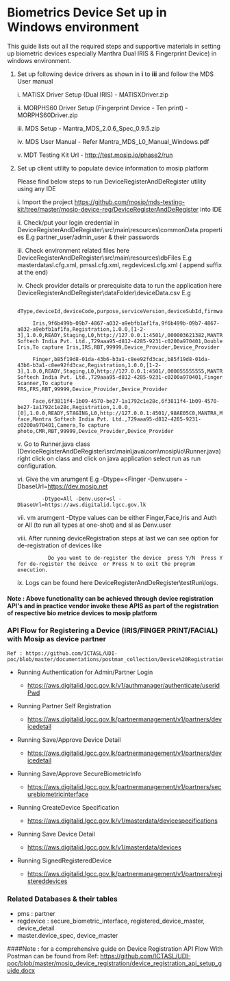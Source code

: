 # Biometrics Device Set up in Windows environment

This guide lists out all the required steps and supportive materials in setting up biometric devices especially Manthra Dual IRIS & Fingerprint Device) in windows environment.

1. Set up following device drivers as shown in **i** to **iii** and follow the MDS User manual


      i.    MATISX Driver Setup (Dual IRIS)
            - MATISXDriver.zip

      ii.   MORPHS60 Driver Setup (Fingerprint Device - Ten print)
            - MORPHS60Driver.zip

      iii.  MDS Setup
            - Mantra_MDS_2.0.6_Spec_0.9.5.zip

      iv.   MDS User Manual
            - Refer Mantra_MDS_L0_Manual_Windows.pdf

      v.    MDT Testing Kit Url
            - http://test.mosip.io/phase2/run



2. Set up client utility to populate device information to mosip platform

	Please find below steps to run DeviceRegisterAndDeRegister utility using any IDE

	 
	  i.  Import the project https://github.com/mosip/mds-testing-kit/tree/master/mosip-device-reg/DeviceRegisterAndDeRegister into IDE
	 
  	  ii.  Check/put your login credential  in DeviceRegisterAndDeRegister\src\main\resources\commonData.properties
		    E.g partner_user/admin_user	& their passwords

	  iii. Check environment related files here DeviceRegisterAndDeRegister\src\main\resources\dbFiles
		    E.g masterdatasl.cfg.xml, pmssl.cfg.xml, regdevicesl.cfg.xml  ( append <sl> suffix at the end)

	  iv.  Check provider details or prerequisite data to run the application here  DeviceRegisterAndDeRegister\dataFolder\deviceData.csv
		    E.g
                                  
            dType,deviceId,deviceCode,purpose,serviceVersion,deviceSubId,firmware,deviceStatus,env,certification,callbackId,serialNo,make,model,type,deviceSubType,deviceProvider,deviceProviderId,name,description,deviceTypeCode,zoneCode,regCenterId,partnerType,policyGroup
                 
            Iris,9f6b499b-09b7-4867-a032-a9ebfb1af1fa,9f6b499b-09b7-4867-a032-a9ebfb1af1fa,Registration,1.0.0,[1-2-3],1.0.0,READY,Staging,L0,http://127.0.0.1:4501/,000003621382,MANTRA,MATISDX,Iris,Double,Mantra Softech India Pvt. Ltd.,729aaa95-d812-4285-9231-c0200a970401,Double Iris,To capture Iris,IRS,RBT,99999,Device_Provider,Device_Provider
                     
            Finger,b85f19d8-01da-43b6-b3a1-c8ee92fd3cac,b85f19d8-01da-43b6-b3a1-c8ee92fd3cac,Registration,1.0.0,[1-2-3],1.0.0,READY,Staging,L0,http://127.0.0.1:4501/,000055555555,MANTRA,MORPHS60,Finger,Slap,Mantra Softech India Pvt. Ltd.,729aaa95-d812-4285-9231-c0200a970401,Finger Scanner,To capture FRS,FRS,RBT,99999,Device_Provider,Device_Provider
                     
            Face,6f3811f4-1b09-4570-be27-1a1792c1e28c,6f3811f4-1b09-4570-be27-1a1792c1e28c,Registration,1.0.0,[0],1.0.0,READY,STAGING,L0,http://127.0.0.1:4501/,98AE05C0,MANTRA,MFACE,Face,Full face,Mantra Softech India Pvt. Ltd.,729aaa95-d812-4285-9231-c0200a970401,Camera,To capture photo,CMR,RBT,99999,Device_Provider,Device_Provider


	  v.   Go to Runner.java class (DeviceRegisterAndDeRegister\src\main\java\com\mosip\io\Runner.java) right click on class and click on java application 		select run as run configuration.

      vi.  Give the vm arumgent 
		       E.g 
		       -Dtype=<Finger -Denv.user=<dev> -DbaseUrl=<https://dev.mosip.net>

		       -Dtype=All -Denv.user=sl -DbaseUrl=https://aws.digitalid.lgcc.gov.lk		

      vii.   vm arumgent -Dtype values can be either Finger,Face,Iris and Auth or All (to run all types at one-shot) and sl as Denv.user

	  viii. After running deviceRegistration steps at last we can see option for de-registration of devices like

		         Do you want to de-register the device  press Y/N  Press Y for de-register the deivce  or Press N to exit the program execution.

      ix.   Logs can be found here DeviceRegisterAndDeRegister\testRun\logs.


#### Note : Above functionality can be achieved through device registration API's and in practice vendor invoke these APIS as part of the registration of respective  		  bio metrice devices to mosip platform


### API Flow for Registering a Device (IRIS/FINGER PRINT/FACIAL) with Mosip as device partner

    Ref : https://github.com/ICTASL/UDI-poc/blob/master/documentations/postman_collection/Device%20Registration%20Flow.postman_collection.json

* Running  Authentication for Admin/Partner Login    
    - https://aws.digitalid.lgcc.gov.lk/v1/authmanager/authenticate/useridPwd

* Running Partner Self Registration    
    - https://aws.digitalid.lgcc.gov.lk/partnermanagement/v1/partners/devicedetail

* Running Save/Approve Device Detail
    - https://aws.digitalid.lgcc.gov.lk/partnermanagement/v1/partners/devicedetail

* Running Save/Approve SecureBiometricInfo  
    -  https://aws.digitalid.lgcc.gov.lk/partnermanagement/v1/partners/securebiometricinterface

* Running CreateDevice Specification 
    - https://aws.digitalid.lgcc.gov.lk/v1/masterdata/devicespecifications

* Running Save Device Detail  
    - https://aws.digitalid.lgcc.gov.lk/v1/masterdata/devices

* Running SignedRegisteredDevice
    - https://aws.digitalid.lgcc.gov.lk/partnermanagement/v1/partners/registereddevices


### Related Databases & their tables 


* pms : partner
* regdevice : secure_biometric_interface, registered_device_master, device_detail
* master.device_spec, device_master

####Note : for a comprehensive guide on Device Registration API Flow With Postman can be found from
Ref: https://github.com/ICTASL/UDI-poc/blob/master/mosip_device_registration/device_registration_api_setup_guide.docx	

